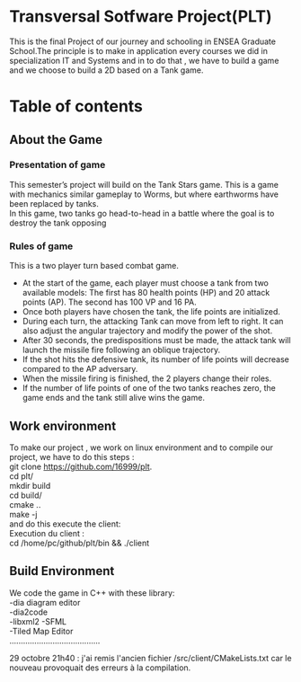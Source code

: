 # Transversal Sotfware Project(PLT)
This is the final Project of our journey and schooling in ENSEA Graduate School.The principle is to make in application every courses we did in specialization IT and Systems and in to do that , we have to build a game and we choose to build a 2D based on a Tank game.

# Table of contents
## About the Game
### Presentation of game
This semester’s project will build on the Tank Stars game. This is a game with mechanics
similar gameplay to Worms, but where earthworms have been replaced by tanks.  
In this game, two tanks go head-to-head in a battle where the goal is to destroy the tank
opposing
### Rules of game
This is a two player turn based combat game.  
- At the start of the game, each player must choose a tank from two available models: The first has 80 health points (HP) and 20 attack points (AP). The second has 100 VP and
16 PA.  
- Once both players have chosen the tank, the life points are initialized.  
- During each turn, the attacking Tank can move from left to right. It can also adjust the angular trajectory and modify the power of the shot.  
- After 30 seconds, the predispositions must be made, the attack tank will launch the
missile fire following an oblique trajectory.  
- If the shot hits the defensive tank, its number of life points will decrease compared to the AP adversary.
- When the missile firing is finished, the 2 players change their roles.  
- If the number of life points of one of the two tanks reaches zero, the game ends and the tank still alive wins the game.
## Work environment
To make our project , we work on linux environment and to compile our project, we have to do this steps :  
git clone https://github.com/16999/plt.  
cd plt/  
mkdir build  
cd build/  
cmake ..  
make -j  
and do this execute the client:  
Execution du client :  
cd /home/pc/github/plt/bin && ./client  

## Build Environment
We code the game in C++ with these library:  
-dia diagram editor  
-dia2code  
-libxml2
-SFML  
-Tiled Map Editor  
........................................

29 octobre 21h40 : j'ai remis l'ancien fichier /src/client/CMakeLists.txt car le nouveau provoquait des erreurs à la compilation.
